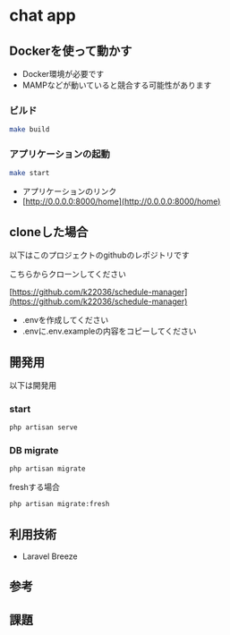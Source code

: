 # chat app

## Dockerを使って動かす

- Docker環境が必要です
- MAMPなどが動いていると競合する可能性があります

### ビルド

```zsh
make build
```

### アプリケーションの起動

```zsh
make start
```

- アプリケーションのリンク
- [http://0.0.0.0:8000/home](http://0.0.0.0:8000/home)

## cloneした場合

以下はこのプロジェクトのgithubのレポジトリです

こちらからクローンしてください

[https://github.com/k22036/schedule-manager](https://github.com/k22036/schedule-manager)

- .envを作成してください
- .envに.env.exampleの内容をコピーしてください

## 開発用

以下は開発用

### start

```zsh
php artisan serve
```

### DB migrate

```zsh
php artisan migrate
```

freshする場合

```zsh
php artisan migrate:fresh
```

## 利用技術

- Laravel Breeze

## 参考

## 課題
